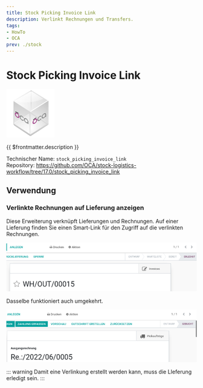 ```yaml
---
title: Stock Picking Invoice Link
description: Verlinkt Rechnungen und Transfers.
tags:
- HowTo
- OCA
prev: ./stock
---
```

# Stock Picking Invoice Link
![icon_oca_app](attachments/icon_oca_app.png)

{{ $frontmatter.description }}

Technischer Name: `stock_picking_invoice_link`\
Repository: <https://github.com/OCA/stock-logistics-workflow/tree/17.0/stock_picking_invoice_link>

## Verwendung

### Verlinkte Rechnungen auf Lieferung anzeigen

Diese Erweiterung verknüpft Lieferungen und Rechnungen. Auf einer Lieferung finden Sie einen Smart-Link für den Zugriff auf die verlinkten Rechnungen.

![](attachments/Stock%20Picking%20Invoice%20Link.png)

Dasselbe funktioniert auch umgekehrt.

![](attachments/Stock%20Picking%20Invoice%20Link%20Invoice.png)

::: warning
Damit eine Verlinkung erstellt werden kann, muss die LIeferung erledigt sein.
:::